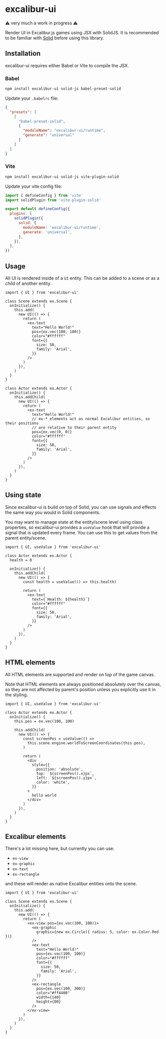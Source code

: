 # excalibur-ui

⚠️ very much a work in progress ⚠️

Render UI in Excalibur.js games using JSX with SolidJS. It is recommended to be familiar with [Solid](https://www.solidjs.com/tutorial/introduction_basics) before using this library.

## Installation

excalibur-ui requires either Babel or Vite to compile the JSX.

### Babel

```bash
npm install excalibur-ui solid-js babel-preset-solid
```

Update your `.babelrc` file:

```json
{
  "presets": [
    [
      "babel-preset-solid",
      {
        "moduleName": "excalibur-ui/runtime",
        "generate": "universal"
      }
    ]
  ]
}
```

### Vite

```bash
npm install excalibur-ui solid-js vite-plugin-solid
```

Update your vite config file:

```js
import { defineConfig } from 'vite'
import solidPlugin from 'vite-plugin-solid'

export default defineConfig({
  plugins: [
    solidPlugin({
      solid: {
        moduleName: 'excalibur-ui/runtime',
        generate: 'universal',
      },
    }),
  ],
})
```

## Usage

All UI is rendered inside of a `UI` entity. This can be added to a scene or as a child
of another entity.

```tsx
import { UI } from 'excalibur-ui'

class Scene extends ex.Scene {
  onInitialize() {
    this.add(
      new UI(() => {
        return (
          <ex-text
            text="Hello World!"
            pos={ex.vec(100, 100)}
            color="#ffffff"
            font={{
              size: 50,
              family: 'Arial',
            }}
          />
        )
      }),
    )
  }
}

class Actor extends ex.Actor {
  onInitialize() {
    this.addChild(
      new UI(() => {
        return (
          <ex-text
            text="Hello World!"
            // ex-* elements act as normal Excalibur entities, so their positions
            // are relative to their parent entity
            pos={ex.vec(0, 0)}
            color="#ffffff"
            font={{
              size: 50,
              family: 'Arial',
            }}
          />
        )
      }),
    )
  }
}
```

## Using state

Since excalibur-ui is build on top of Solid, you can use signals and effects the same way you would in Solid components.

You may want to manage state at the entity/scene level using class properties, so excalibur-ui provides a `useValue` hook that
will provide a signal that is updated every frame. You can use this to get values from the parent entity/scene.

```tsx
import { UI, useValue } from 'excalibur-ui'

class Actor extends ex.Actor {
  health = 0

  onInitialize() {
    this.addChild(
      new UI(() => {
        const health = useValue(() => this.health)

        return (
          <ex-text
            text={`Health: ${health}`}
            color="#ffffff"
            font={{
              size: 50,
              family: 'Arial',
            }}
          />
        )
      }),
    )
  }
}
```

## HTML elements

All HTML elements are supported and render on top of the game canvas.

Note that HTML elements are always positioned absolutely over the canvas, so they
are not affected by parent's position unless you explicitly use it in the styling.

```tsx
import { UI, useValue } from 'excalibur-ui'

class Actor extends ex.Actor {
  onInitialize() {
    this.pos = ex.vec(100, 100)

    this.addChild(
      new UI(() => {
        const screenPos = useValue(() =>
          this.scene.engine.worldToScreenCoordinates(this.pos),
        )

        return (
          <div
            style={{
              position: 'absolute',
              top: `${screenPos().x}px`,
              left: `${screenPos().y}px`,
              color: 'white',
            }}
          >
            hello world
          </div>
        )
      }),
    )
  }
}
```

## Excalibur elements

There's a lot missing here, but currently you can use:

- `ex-view`
- `ex-graphic`
- `ex-text`
- `ex-rectangle`

and these will render as native Excalibur entities onto the scene.

```tsx
import { UI } from 'excalibur-ui'

class Scene extends ex.Scene {
  onInitialize() {
    this.add(
      new UI(() => {
        return (
          <ex-view pos={ex.vec(100, 100)}>
            <ex-graphic
              graphic={new ex.Circle({ radius: 5, color: ex.Color.Red })}
            />
            <ex-text
              text="Hello World!"
              pos={ex.vec(100, 100)}
              color="#ffffff"
              font={{
                size: 50,
                family: 'Arial',
              }}
            />
            <ex-rectangle
              pos={ex.vec(100, 300)}
              color="#ff4400"
              width={140}
              height={80}
            />
          </ex-view>
        )
      }),
    )
  }
}
```
